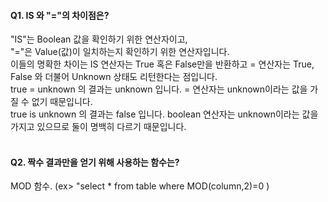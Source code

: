 #### Q1. IS 와 "="의 차이점은?
"IS"는 Boolean 값을 확인하기 위한 연산자이고,<br>
"="은 Value(값)이 일치하는지 확인하기 위한 연산자입니다.<br>
이들의 명확한 차이는 IS 연산자는 True 혹은 False만을 반환하고 = 연산자는 True, False 와 더불어 Unknown 상태도 리턴한다는 점입니다.<br>
true = unknown 의 결과는 unknown 입니다. = 연산자는 unknown이라는 값을 가질 수 없기 때문입니다.<br>
true is unknown 의 결과는 false 입니다. boolean 연산자는 unknown이라는 값을 가지고 있으므로 둘이 명백히 다르기 때문입니다.<br>
<br>

#### Q2. 짝수 결과만을 얻기 위해 사용하는 함수는?
MOD 함수. (ex> "select * from table where MOD(column,2)=0 )<br>
<br>
